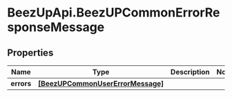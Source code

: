 # BeezUpApi.BeezUPCommonErrorResponseMessage

## Properties
Name | Type | Description | Notes
------------ | ------------- | ------------- | -------------
**errors** | [**[BeezUPCommonUserErrorMessage]**](BeezUPCommonUserErrorMessage.md) |  | 


